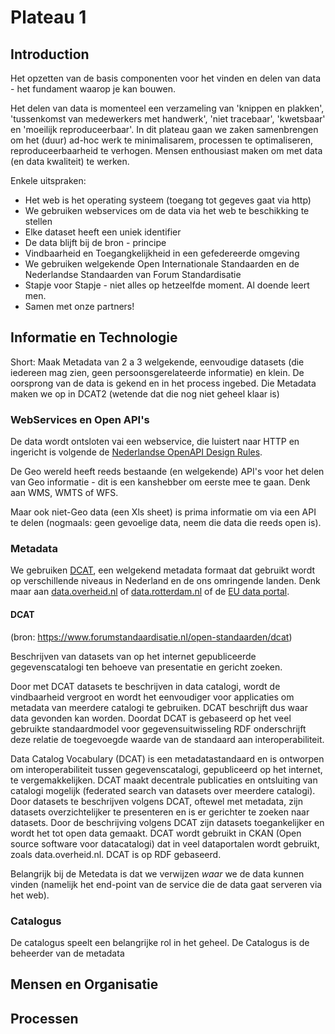 # Plateau 1

## Introduction
Het opzetten van de basis componenten voor het vinden en delen van data - het fundament waarop je kan bouwen.

Het delen van data is momenteel een verzameling van 'knippen en plakken', 'tussenkomst van medewerkers met handwerk', 'niet tracebaar', 'kwetsbaar' en 'moeilijk reproduceerbaar'. In dit plateau gaan we zaken samenbrengen om het (duur) ad-hoc werk te minimalisarem, processen te optimaliseren, reproduceerbaarheid te verhogen. Mensen enthousiast maken om met data (en data kwaliteit) te werken.

Enkele uitspraken:
- Het web is het operating systeem (toegang tot gegeves gaat via http)
- We gebruiken webservices om de data via het web te beschikking te stellen
- Elke dataset heeft een uniek identifier
- De data blijft bij de bron - principe
- Vindbaarheid en Toegangkelijkheid in een gefedereerde omgeving
- We gebruiken welgekende Open Internationale Standaarden en de Nederlandse Standaarden van Forum Standardisatie
- Stapje voor Stapje - niet alles op hetzeelfde moment. Al doende leert men.
- Samen met onze partners!

## Informatie en Technologie

Short: Maak Metadata van 2 a 3 welgekende, eenvoudige datasets (die iedereen mag zien, geen persoonsgerelateerde informatie) en klein. De oorsprong van de data is gekend en in het process ingebed. Die Metadata maken we op in DCAT2 (wetende dat die nog niet geheel klaar is)

### WebServices en Open API's
De data wordt ontsloten vai een webservice, die luistert naar HTTP en ingericht is volgende de [Nederlandse OpenAPI Design Rules](https://gitdocumentatie.logius.nl/publicatie/api/adr/).

De Geo wereld heeft reeds bestaande (en welgekende) API's voor het delen van Geo informatie - dit is een kanshebber om eerste mee te gaan. Denk aan WMS, WMTS of WFS.

Maar ook niet-Geo data (een Xls sheet) is prima informatie om via een API te delen (nogmaals: geen gevoelige data, neem die data die reeds open is).

### Metadata

We gebruiken [DCAT](https://www.forumstandaardisatie.nl/open-standaarden/dcat), een welgekend metadata formaat dat gebruikt wordt op verschillende niveaus in Nederland en de ons omringende landen. Denk maar aan [data.overheid.nl](data.overheid.nl) of [data.rotterdam.nl](data.rotterdam.nl) of de [EU data portal](https://data.europa.eu/en).

#### DCAT
(bron: https://www.forumstandaardisatie.nl/open-standaarden/dcat)

Beschrijven van datasets van op het internet gepubliceerde gegevenscatalogi ten behoeve van presentatie en gericht zoeken.

Door met DCAT datasets te beschrijven in data catalogi, wordt de vindbaarheid vergroot en wordt het eenvoudiger voor applicaties om metadata van meerdere catalogi te gebruiken. DCAT beschrijft dus waar data gevonden kan worden. Doordat DCAT is gebaseerd op het veel gebruikte standaardmodel voor gegevensuitwisseling RDF onderschrijft deze relatie de toegevoegde waarde van de standaard aan interoperabiliteit.

Data Catalog Vocabulary (DCAT) is een metadatastandaard en is ontworpen om interoperabiliteit tussen gegevenscatalogi, gepubliceerd op het internet, te vergemakkelijken. DCAT maakt decentrale publicaties en ontsluiting van catalogi mogelijk (federated search van datasets over meerdere catalogi). Door datasets te beschrijven volgens DCAT, oftewel met metadata, zijn datasets overzichtelijker te presenteren en is er gerichter te zoeken naar datasets. Door de beschrijving volgens DCAT zijn datasets toegankelijker en wordt het tot open data gemaakt. DCAT wordt gebruikt in CKAN (Open source software voor datacatalogi) dat in veel dataportalen wordt gebruikt, zoals data.overheid.nl. DCAT is op RDF gebaseerd.

Belangrijk bij de Metedata is dat we verwijzen *waar* we de data kunnen vinden (namelijk het end-point van de service die de data gaat serveren via het web).

### Catalogus

De catalogus speelt een belangrijke rol in het geheel. De Catalogus is de beheerder van de metadata

## Mensen en Organisatie

## Processen
